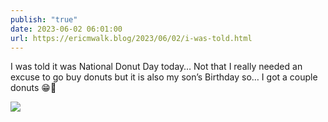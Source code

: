 ```yaml
---
publish: "true"
date: 2023-06-02 06:01:00
url: https://ericmwalk.blog/2023/06/02/i-was-told.html
---
```


I was told it was National Donut Day today… Not that I really needed an excuse to go buy donuts but it is also my son’s Birthday so… I got a couple donuts 😁🍩

![](https://ericmwalk.blog/uploads/2023/3408da775e.jpg)